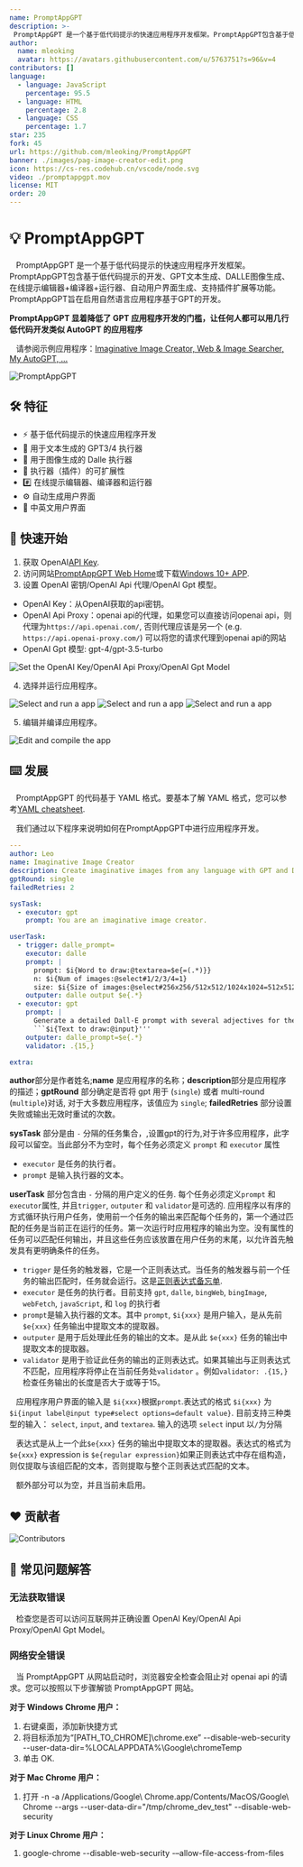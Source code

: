 ```yaml
---
name: PromptAppGPT
description: >-
 PromptAppGPT 是一个基于低代码提示的快速应用程序开发框架。PromptAppGPT包含基于低代码提示的开发、GPT文本生成、DALLE图像生成、在线提示编辑器+编译器+运行器、自动用户界面生成、支持插件扩展等功能。PromptAppGPT旨在启用自然语言应用程序基于GPT的开发。
author:
  name: mleoking
  avatar: https://avatars.githubusercontent.com/u/5763751?s=96&v=4
contributors: []
language:
  - language: JavaScript
    percentage: 95.5
  - language: HTML
    percentage: 2.8
  - language: CSS
    percentage: 1.7
star: 235
fork: 45
url: https://github.com/mleoking/PromptAppGPT
banner: ./images/pag-image-creator-edit.png
icon: https://cs-res.codehub.cn/vscode/node.svg
video: ./promptappgpt.mov
license: MIT
order: 20
---
```


# 💡 PromptAppGPT
&nbsp; &nbsp;PromptAppGPT 是一个基于低代码提示的快速应用程序开发框架。PromptAppGPT包含基于低代码提示的开发、GPT文本生成、DALLE图像生成、在线提示编辑器+编译器+运行器、自动用户界面生成、支持插件扩展等功能。PromptAppGPT旨在启用自然语言应用程序基于GPT的开发。

**PromptAppGPT 显着降低了 GPT 应用程序开发的门槛，让任何人都可以用几行低代码开发类似 AutoGPT 的应用程序**

&nbsp; &nbsp;请参阅示例应用程序：[Imaginative Image Creator, Web & Image Searcher, My AutoGPT, ...](PagApps.md)

![PromptAppGPT](images/pag-image-creator-edit.png)

## 🛠️ 特征

- ⚡ 基于低代码提示的快速应用程序开发
- 🧠 用于文本生成的 GPT3/4 执行器
- 🍯 用于图像生成的 Dalle 执行器
- 🔌 执行器（插件）的可扩展性
- #️⃣ 在线提示编辑器、编译器和运行器
- ⚙️ 自动生成用户界面
- 🧨 中英文用户界面

## 🚀 快速开始

1. 获取 OpenAI[API Key](https://platform.openai.com/account/api-keys).
2. 访问网站[PromptAppGPT Web Home](http://promptappgpt.wangzhishi.net)或下载[Windows 10+ APP](dist/pag.exe).
3. 设置 OpenAI 密钥/OpenAI Api 代理/OpenAI Gpt 模型。
- OpenAI Key：从OpenAI获取的api密钥。
- OpenAI Api Proxy：openai api的代理，如果您可以直接访问openai api，则代理为`https://api.openai.com/`, 否则代理应该是另一个 (e.g. `https://api.openai-proxy.com/`) 可以将您的请求代理到openai api的网站
- OpenAI Gpt 模型: gpt-4/gpt-3.5-turbo

![Set the OpenAI Key/OpenAI Api Proxy/OpenAI Gpt Model](images/pag-settings-note.png)

4. 选择并运行应用程序。

![Select and run a app](images/pag-image-creator-run1-note.png)
![Select and run a app](images/pag-image-creator-run2-note.png)
![Select and run a app](images/pag-image-creator-run3-note.png)

5. 编辑并编译应用程序。

![Edit and compile the app](images/pag-image-creator-edit-note.png)


## ⌨️ 发展

&nbsp; &nbsp;PromptAppGPT 的代码基于 YAML 格式。要基本了解 YAML 格式，您可以参考[YAML cheatsheet](https://quickref.me/yaml).

&nbsp; &nbsp;我们通过以下程序来说明如何在PromptAppGPT中进行应用程序开发。

``` yaml
---
author: Leo
name: Imaginative Image Creator
description: Create imaginative images from any language with GPT and DALL·E
gptRound: single
failedRetries: 2

sysTask:
  - executor: gpt
    prompt: You are an imaginative image creator. 

userTask: 
  - trigger: dalle_prompt=
    executor: dalle
    prompt: |
      prompt: $i{Word to draw:@textarea=$e{=(.*)}}
      n: $i{Num of images:@select#1/2/3/4=1}
      size: $i{Size of images:@select#256x256/512x512/1024x1024=512x512}
    outputer: dalle output $e{.*}
  - executor: gpt
    prompt: | 
      Generate a detailed Dall-E prompt with several adjectives for the following text:
      ```$i{Text to draw:@input}'''
    outputer: dalle_prompt=$e{.*} 
    validator: .{15,}

extra: 
```
**author**部分是作者姓名;**name** 是应用程序的名称；**description**部分是应用程序的描述；**gptRound** 部分确定是否将 gpt 用于 (`single`) 或者 multi-round (`multiple`)对话, 对于大多数应用程序，该值应为 `single`; **failedRetries** 部分设置失败或输出无效时重试的次数。

**sysTask** 部分是由 `-` 分隔的任务集合，,设置gpt的行为,对于许多应用程序，此字段可以留空。当此部分不为空时，每个任务必须定义 `prompt` 和 `executor` 属性

- `executor` 是任务的执行者。
- `prompt` 是输入执行器的文本。

**userTask** 部分包含由  `-` 分隔的用户定义的任务. 每个任务必须定义`prompt` 和 `executor`属性, 并且`trigger`, `outputer` 和 `validator`是可选的. 应用程序以有序的方式循环执行用户任务，使用前一个任务的输出来匹配每个任务的，第一个通过匹配的任务是当前正在运行的任务。第一次运行时应用程序的输出为空。没有属性的任务可以匹配任何输出，并且这些任务应该放置在用户任务的末尾，以允许首先触发具有更明确条件的任务。

- `trigger` 是任务的触发器，它是一个正则表达式。当任务的触发器与前一个任务的输出匹配时，任务就会运行。这是[正则表达式备忘单](https://quickref.me/regex).
- `executor` 是任务的执行者。目前支持 `gpt`, `dalle`, `bingWeb`, `bingImage`, `webFetch`, `javaScript`, 和 `log` 的执行者
- `prompt`是输入执行器的文本。其中 `prompt`, `$i{xxx}` 是用户输入，是从先前 `$e{xxx}` 任务输出中提取文本的提取器。
- `outputer` 是用于后处理此任务的输出的文本。是从此 `$e{xxx}` 任务的输出中提取文本的提取器。
- `validator` 是用于验证此任务的输出的正则表达式。如果其输出与正则表达式不匹配，应用程序将停止在当前任务处`validator` 。例如`validator: .{15,}` 检查任务输出的长度是否大于或等于15。

&nbsp; &nbsp;应用程序用户界面的输入是 `$i{xxx}`根据`prompt`.表达式的格式 `$i{xxx}` 为 `$i{input label@input type#select options=default value}`. 目前支持三种类型的输入： `select`, `input`, and `textarea`. 输入的选项 `select` input 以`/`为分隔

&nbsp; &nbsp;表达式是从上一个此`$e{xxx}` 任务的输出中提取文本的提取器。表达式的格式为 `$e{xxx}` expression is `$e{regular expression}`如果正则表达式中存在组构造，则仅提取与该组匹配的文本，否则提取与整个正则表达式匹配的文本。

&nbsp; &nbsp;额外部分可以为空，并且当前未启用。

## ❤️ 贡献者

![Contributors](https://contrib.rocks/image?repo=mleoking/PromptAppGPT)

## 🙋 常见问题解答

### 无法获取错误

&nbsp; &nbsp;检查您是否可以访问互联网并正确设置 OpenAI Key/OpenAI Api Proxy/OpenAI Gpt Model。

### 网络安全错误

&nbsp; &nbsp;当 PromptAppGPT 从网站启动时，浏览器安全检查会阻止对 openai api 的请求。您可以按照以下步骤解锁 PromptAppGPT 网站。

**对于 Windows Chrome 用户：**
1. 右键桌面，添加新快捷方式
2. 将目标添加为“[PATH_TO_CHROME]\chrome.exe” --disable-web-security --user-data-dir=%LOCALAPPDATA%\Google\chromeTemp
3. 单击 OK.

**对于 Mac Chrome 用户：**
1. 打开 -n -a /Applications/Google\ Chrome.app/Contents/MacOS/Google\ Chrome --args --user-data-dir="/tmp/chrome_dev_test" --disable-web-security

**对于 Linux Chrome 用户：**
1. google-chrome --disable-web-security -–allow-file-access-from-files

